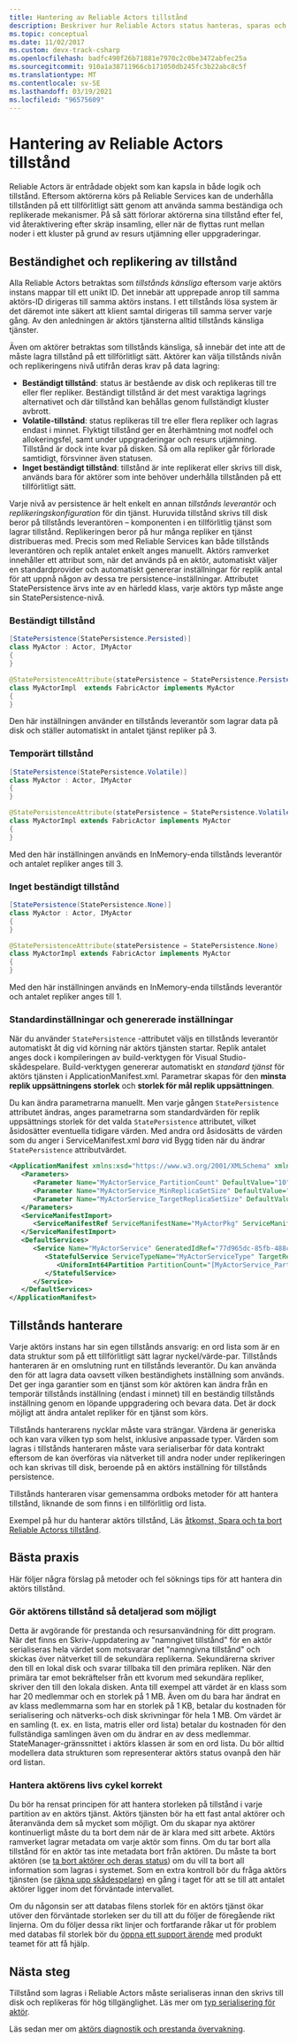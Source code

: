 ```yaml
---
title: Hantering av Reliable Actors tillstånd
description: Beskriver hur Reliable Actors status hanteras, sparas och replikeras för hög tillgänglighet.
ms.topic: conceptual
ms.date: 11/02/2017
ms.custom: devx-track-csharp
ms.openlocfilehash: badfc490f26b71881e7970c2c0be3472abfec25a
ms.sourcegitcommit: 910a1a38711966cb171050db245fc3b22abc8c5f
ms.translationtype: MT
ms.contentlocale: sv-SE
ms.lasthandoff: 03/19/2021
ms.locfileid: "96575609"
---
```

# <a name="reliable-actors-state-management"></a>Hantering av Reliable Actors tillstånd
Reliable Actors är entrådade objekt som kan kapsla in både logik och tillstånd. Eftersom aktörerna körs på Reliable Services kan de underhålla tillstånden på ett tillförlitligt sätt genom att använda samma beständiga och replikerade mekanismer. På så sätt förlorar aktörerna sina tillstånd efter fel, vid återaktivering efter skräp insamling, eller när de flyttas runt mellan noder i ett kluster på grund av resurs utjämning eller uppgraderingar.

## <a name="state-persistence-and-replication"></a>Beständighet och replikering av tillstånd
Alla Reliable Actors betraktas som *tillstånds känsliga* eftersom varje aktörs instans mappar till ett unikt ID. Det innebär att upprepade anrop till samma aktörs-ID dirigeras till samma aktörs instans. I ett tillstånds lösa system är det däremot inte säkert att klient samtal dirigeras till samma server varje gång. Av den anledningen är aktörs tjänsterna alltid tillstånds känsliga tjänster.

Även om aktörer betraktas som tillstånds känsliga, så innebär det inte att de måste lagra tillstånd på ett tillförlitligt sätt. Aktörer kan välja tillstånds nivån och replikeringens nivå utifrån deras krav på data lagring:

* **Beständigt tillstånd**: status är bestående av disk och replikeras till tre eller fler repliker. Beständigt tillstånd är det mest varaktiga lagrings alternativet och där tillstånd kan behållas genom fullständigt kluster avbrott.
* **Volatile-tillstånd**: status replikeras till tre eller flera repliker och lagras endast i minnet. Flyktigt tillstånd ger en återhämtning mot nodfel och allokeringsfel, samt under uppgraderingar och resurs utjämning. Tillstånd är dock inte kvar på disken. Så om alla repliker går förlorade samtidigt, försvinner även statusen.
* **Inget beständigt tillstånd**: tillstånd är inte replikerat eller skrivs till disk, används bara för aktörer som inte behöver underhålla tillstånden på ett tillförlitligt sätt.

Varje nivå av persistence är helt enkelt en annan *tillstånds leverantör* och *replikeringskonfiguration* för din tjänst. Huruvida tillstånd skrivs till disk beror på tillstånds leverantören – komponenten i en tillförlitlig tjänst som lagrar tillstånd. Replikeringen beror på hur många repliker en tjänst distribueras med. Precis som med Reliable Services kan både tillstånds leverantören och replik antalet enkelt anges manuellt. Aktörs ramverket innehåller ett attribut som, när det används på en aktör, automatiskt väljer en standardprovider och automatiskt genererar inställningar för replik antal för att uppnå någon av dessa tre persistence-inställningar. Attributet StatePersistence ärvs inte av en härledd klass, varje aktörs typ måste ange sin StatePersistence-nivå.

### <a name="persisted-state"></a>Beständigt tillstånd
```csharp
[StatePersistence(StatePersistence.Persisted)]
class MyActor : Actor, IMyActor
{
}
```
```Java
@StatePersistenceAttribute(statePersistence = StatePersistence.Persisted)
class MyActorImpl  extends FabricActor implements MyActor
{
}
```  
Den här inställningen använder en tillstånds leverantör som lagrar data på disk och ställer automatiskt in antalet tjänst repliker på 3.

### <a name="volatile-state"></a>Temporärt tillstånd
```csharp
[StatePersistence(StatePersistence.Volatile)]
class MyActor : Actor, IMyActor
{
}
```
```Java
@StatePersistenceAttribute(statePersistence = StatePersistence.Volatile)
class MyActorImpl extends FabricActor implements MyActor
{
}
```
Med den här inställningen används en InMemory-enda tillstånds leverantör och antalet repliker anges till 3.

### <a name="no-persisted-state"></a>Inget beständigt tillstånd
```csharp
[StatePersistence(StatePersistence.None)]
class MyActor : Actor, IMyActor
{
}
```
```Java
@StatePersistenceAttribute(statePersistence = StatePersistence.None)
class MyActorImpl extends FabricActor implements MyActor
{
}
```
Med den här inställningen används en InMemory-enda tillstånds leverantör och antalet repliker anges till 1.

### <a name="defaults-and-generated-settings"></a>Standardinställningar och genererade inställningar
När du använder `StatePersistence` -attributet väljs en tillstånds leverantör automatiskt åt dig vid körning när aktörs tjänsten startar. Replik antalet anges dock i kompileringen av build-verktygen för Visual Studio-skådespelare. Build-verktygen genererar automatiskt en *standard tjänst* för aktörs tjänsten i ApplicationManifest.xml. Parametrar skapas för den **minsta replik uppsättningens storlek** och **storlek för mål replik uppsättningen**.

Du kan ändra parametrarna manuellt. Men varje gången `StatePersistence` attributet ändras, anges parametrarna som standardvärden för replik uppsättnings storlek för det valda `StatePersistence` attributet, vilket åsidosätter eventuella tidigare värden. Med andra ord åsidosätts de värden som du anger i ServiceManifest.xml *bara* vid Bygg tiden när du ändrar `StatePersistence` attributvärdet.

```xml
<ApplicationManifest xmlns:xsd="https://www.w3.org/2001/XMLSchema" xmlns:xsi="https://www.w3.org/2001/XMLSchema-instance" ApplicationTypeName="Application12Type" ApplicationTypeVersion="1.0.0" xmlns="http://schemas.microsoft.com/2011/01/fabric">
   <Parameters>
      <Parameter Name="MyActorService_PartitionCount" DefaultValue="10" />
      <Parameter Name="MyActorService_MinReplicaSetSize" DefaultValue="3" />
      <Parameter Name="MyActorService_TargetReplicaSetSize" DefaultValue="3" />
   </Parameters>
   <ServiceManifestImport>
      <ServiceManifestRef ServiceManifestName="MyActorPkg" ServiceManifestVersion="1.0.0" />
   </ServiceManifestImport>
   <DefaultServices>
      <Service Name="MyActorService" GeneratedIdRef="77d965dc-85fb-488c-bd06-c6c1fe29d593|Persisted">
         <StatefulService ServiceTypeName="MyActorServiceType" TargetReplicaSetSize="[MyActorService_TargetReplicaSetSize]" MinReplicaSetSize="[MyActorService_MinReplicaSetSize]">
            <UniformInt64Partition PartitionCount="[MyActorService_PartitionCount]" LowKey="-9223372036854775808" HighKey="9223372036854775807" />
         </StatefulService>
      </Service>
   </DefaultServices>
</ApplicationManifest>
```

## <a name="state-manager"></a>Tillstånds hanterare
Varje aktörs instans har sin egen tillstånds ansvarig: en ord lista som är en data struktur som på ett tillförlitligt sätt lagrar nyckel/värde-par. Tillstånds hanteraren är en omslutning runt en tillstånds leverantör. Du kan använda den för att lagra data oavsett vilken beständighets inställning som används. Det ger inga garantier som en tjänst som kör aktören kan ändra från en temporär tillstånds inställning (endast i minnet) till en beständig tillstånds inställning genom en löpande uppgradering och bevara data. Det är dock möjligt att ändra antalet repliker för en tjänst som körs.

Tillstånds hanterarens nycklar måste vara strängar. Värdena är generiska och kan vara vilken typ som helst, inklusive anpassade typer. Värden som lagras i tillstånds hanteraren måste vara serialiserbar för data kontrakt eftersom de kan överföras via nätverket till andra noder under replikeringen och kan skrivas till disk, beroende på en aktörs inställning för tillstånds persistence.

Tillstånds hanteraren visar gemensamma ordboks metoder för att hantera tillstånd, liknande de som finns i en tillförlitlig ord lista.

Exempel på hur du hanterar aktörs tillstånd, Läs [åtkomst, Spara och ta bort Reliable Actorss tillstånd](service-fabric-reliable-actors-access-save-remove-state.md).

## <a name="best-practices"></a>Bästa praxis
Här följer några förslag på metoder och fel söknings tips för att hantera din aktörs tillstånd.

### <a name="make-the-actor-state-as-granular-as-possible"></a>Gör aktörens tillstånd så detaljerad som möjligt
Detta är avgörande för prestanda och resursanvändning för ditt program. När det finns en Skriv-/uppdatering av "namngivet tillstånd" för en aktör serialiseras hela värdet som motsvarar det "namngivna tillstånd" och skickas över nätverket till de sekundära replikerna.  Sekundärerna skriver den till en lokal disk och svarar tillbaka till den primära repliken. När den primära tar emot bekräftelser från ett kvorum med sekundära repliker, skriver den till den lokala disken. Anta till exempel att värdet är en klass som har 20 medlemmar och en storlek på 1 MB. Även om du bara har ändrat en av klass medlemmarna som har en storlek på 1 KB, betalar du kostnaden för serialisering och nätverks-och disk skrivningar för hela 1 MB. Om värdet är en samling (t. ex. en lista, matris eller ord lista) betalar du kostnaden för den fullständiga samlingen även om du ändrar en av dess medlemmar. StateManager-gränssnittet i aktörs klassen är som en ord lista. Du bör alltid modellera data strukturen som representerar aktörs status ovanpå den här ord listan.
 
### <a name="correctly-manage-the-actors-life-cycle"></a>Hantera aktörens livs cykel korrekt
Du bör ha rensat principen för att hantera storleken på tillstånd i varje partition av en aktörs tjänst. Aktörs tjänsten bör ha ett fast antal aktörer och återanvända dem så mycket som möjligt. Om du skapar nya aktörer kontinuerligt måste du ta bort dem när de är klara med sitt arbete. Aktörs ramverket lagrar metadata om varje aktör som finns. Om du tar bort alla tillstånd för en aktör tas inte metadata bort från aktören. Du måste ta bort aktören (se [ta bort aktörer och deras status](service-fabric-reliable-actors-lifecycle.md#manually-deleting-actors-and-their-state)) om du vill ta bort all information som lagras i systemet. Som en extra kontroll bör du fråga aktörs tjänsten (se [räkna upp skådespelare](service-fabric-reliable-actors-enumerate.md)) en gång i taget för att se till att antalet aktörer ligger inom det förväntade intervallet.
 
Om du någonsin ser att databas filens storlek för en aktörs tjänst ökar utöver den förväntade storleken ser du till att du följer de föregående rikt linjerna. Om du följer dessa rikt linjer och fortfarande råkar ut för problem med databas fil storlek bör du [öppna ett support ärende](service-fabric-support.md) med produkt teamet för att få hjälp.

## <a name="next-steps"></a>Nästa steg

Tillstånd som lagras i Reliable Actors måste serialiseras innan den skrivs till disk och replikeras för hög tillgänglighet. Läs mer om [typ serialisering för aktör](service-fabric-reliable-actors-notes-on-actor-type-serialization.md).

Läs sedan mer om [aktörs diagnostik och prestanda övervakning](service-fabric-reliable-actors-diagnostics.md).
